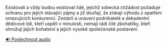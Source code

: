 
Existovali a vždy budou existovat lidé, jejichž sobecká ctižádost požaduje ochranu pro jejich stávající zájmy a již doufají, že získají výhodu z opatření omezujících konkurenci. Zestárlí a unavení podnikatelé a dekadentní dědicové lidí, kteří uspěli v minulosti, nemají rádi čilé zbohatlíky, kteří ohrožují jejich bohatství a jejich vysoké společenské postavení.

[🔊 Poslechnout audio](/data/7-paragraphs/audio/chapter_55/para_010-Existovali-a-vdy-budou-existovat-lid-jejich-so.mp3)
